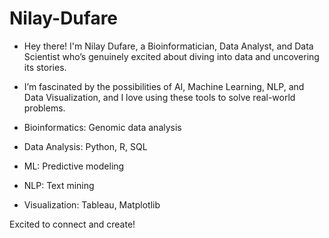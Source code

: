 # Nilay-Dufare
- Hey there! I'm Nilay Dufare, a Bioinformatician, Data Analyst, and Data Scientist who’s genuinely excited about diving into data and uncovering its stories.
  
- I’m fascinated by the possibilities of AI, Machine Learning, NLP, and Data Visualization, and I love using these tools to solve real-world problems.

- Bioinformatics: Genomic data analysis

- Data Analysis: Python, R, SQL

- ML: Predictive modeling

- NLP: Text mining

- Visualization: Tableau, Matplotlib

Excited to connect and create!
